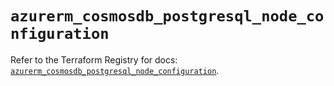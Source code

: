 # `azurerm_cosmosdb_postgresql_node_configuration`

Refer to the Terraform Registry for docs: [`azurerm_cosmosdb_postgresql_node_configuration`](https://registry.terraform.io/providers/hashicorp/azurerm/3.94.0/docs/resources/cosmosdb_postgresql_node_configuration).
